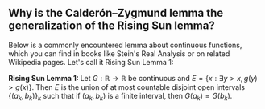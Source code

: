 ## Why is the Calderón–Zygmund lemma the generalization of the Rising Sun lemma?

Below is a commonly encountered lemma about continuous functions, which you can find in books like Stein's Real Analysis or on related Wikipedia pages. Let's call it Rising Sun Lemma 1:

<strong>Rising Sun Lemma 1: </strong>Let $G:\mathbb R\rightarrow \mathbb{R}$ be continuous and $E=\{x:\exists y>x, g(y)>g(x)\}$. Then $E$ is the union of at most countable disjoint open intervals $\{(a_k,b_k)\}_k$ such that if $(a_k,b_k)$ is a finite interval, then $G(a_k)=G(b_k)$.

